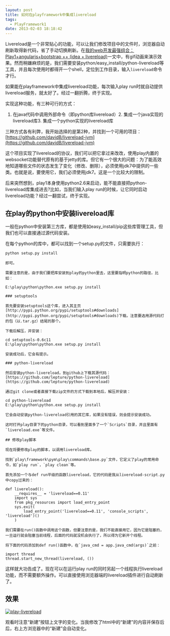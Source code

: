 ```yaml
---
layout: post
title: 如何在playframework中集成livereload
tags:
  - PlayFramework1
date: 2013-02-03 18:18:42
---
```


Livereload是一个非常贴心的功能，可以让我们修改项目中的文件时，浏览器自动刷新取得新代码，省了手动切换刷新。在[我的web开发最强组合：Play1+angularjs+bootstrap ++ (idea + livereload)](http://freewind.me/blog/20121226/1167.html)一文中，有gif动画来演示效果。然而稍嫌麻烦的是，我们需要安装python/easy_install/python-livereload等工具，并且每次使用时都得开一个shell，定位到工作目录，输入`livereload`命令才行。

如果能在playframework中集成livereload功能，每次输入play run时就自动提供livereload服务，就太好了。经过一翻折腾，终于实现。

实现这种功能，有三种可行的方式：

1.  在java代码中调用外部命令（即python库livereload）2.  集成一个java实现的livereload库3.  集成一个python实现的livereload库

三种方式各有利弊，我开始选择的是第2种，并找到一个可用的项目：[https://github.com/davidB/livereload-jvm](https://github.com/davidB/livereload-jvm)

这个项目实现了livereload的协议，我们可以把它拿过来改改，使用play内置的websocket功能替代原有的基于jetty的库。但它有一个很大的问题：为了能高效地知道哪些文件的状态发生了变化（修改、删除），必须使用jdk7中提供的一些类。也就是说，要使用它，我们必须使用jdk7。这是一个比较大的限制。

后来突然想到，play1本身使用python2.6来启动，能不能直接把python-livereload库集成进去?比如，当我们输入play run的时候，让它同时启动livereload功能？经过一翻尝试，终于实现。

## 在play的python中安装livereload库

一般在python中安装第三方库，都是使用如easy_install/pip这些库管理工具，但我们也可以直接通过源代码安装。

在每个python的库中，都可以找到一个setup.py的文件，只需要执行：

    python setup.py install

    即可。

    需要注意的是，由于我们要把库安装到play的python里去，这里要指明python的路径，比如：

    E:\play\python\python.exe setup.py install

    ### setuptools

    首先要安装setuptools这个库，进入其主页[http://pypi.python.org/pypi/setuptools#downloads](http://pypi.python.org/pypi/setuptools#downloads)下载。注意要选用源代码打的包（以.tar.gz）结尾的那个。

    下载后解压，并安装：

    cd setuptools-0.6c11
    E:\play\python\python.exe setup.py install

    安装成功后，它会有提示。

    ### python-livereload

    然后安装python-livereload，到github上下载其源代码：[https://github.com/lepture/python-livereload](https://github.com/lepture/python-livereload)

    通过git clone或者直接下载zip文件的方式下载到本地后，解压并安装：

    cd python-livereload
    E:\play\python\python.exe setup.py install

    它会自动安装python-livereload引用的其它库，如果没有错误，则会提示安装成功。

    这时打开play目录下的python目录，可以看到里面多了一个`Scripts`目录，并且里面有`livereload.exe`等文件。

    ## 修改play脚本

    现在将要修改play的脚本，以调用livereload库。

    找到`play\framework\pym\play\commands\base.py`文件，它定义了play的常用命令，如`play run`，`play clean`等。

    首先添加一个与def run平级的函数livereload，它的代码是我从livereload-script.py中copy过来的：

    def livereload():
        __requires__ = 'livereload==0.11'
        import sys
        from pkg_resources import load_entry_point
        sys.exit(
            load_entry_point('livereload==0.11', 'console_scripts', 'livereload')()
        )

    我们需要在run()函数中调用这个函数，但要注意的是，我们不能直接用它，因为它是阻塞的，一旦运行就会阻塞当前线程，后面的代码就没机会执行了，所以得为它新开个线程。

    将下面的代码添加到def run()函数中，在`java_cmd = app.java_cmd(args)`之前：

    import thread
    thread.start_new_thread(livereload, ())

这样就大功告成了。现在可以在运行play run的同时另起一个线程执行livereload功能，而不需要额外操作。可以直接使用浏览器端的livereload插件进行自动刷新了。

## 效果

[![play-livereload](http://freewind.me/wp-content/uploads/2013/02/play-livereload_thumb.gif "play-livereload")](http://freewind.me/wp-content/uploads/2013/02/play-livereload.gif)

观看时注意“新建”按钮上文字的变化。当我修改了html中的“新建”的内容并保存后后，右上方浏览器中的“新建”会自动变化。